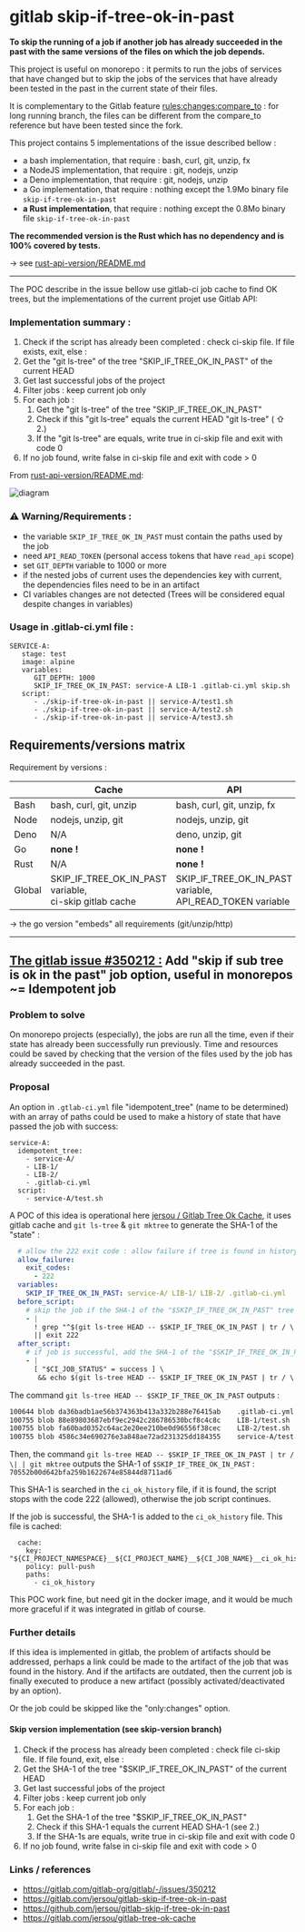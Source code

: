 # gitlab skip-if-tree-ok-in-past

**To skip the running of a job if another job has already succeeded in the past
with the same versions of the files on which the job depends.**

This project is useful on monorepo :
it permits to run the jobs of services that have changed but to skip the jobs of
the services that have already been tested in the past in the current state of
their files.

It is complementary to the Gitlab feature
[rules:changes:compare_to](https://docs.gitlab.com/ee/ci/yaml/index.html#ruleschangescompare_to) :
for long running branch, the files can be different from the compare_to
reference but have been tested since the fork.

This project contains 5 implementations of the issue described bellow :

* a bash implementation, that require : bash, curl, git, unzip, fx
* a NodeJS implementation, that require : git, nodejs, unzip
* a Deno implementation, that require : git, nodejs, unzip
* a Go implementation, that require : nothing except the 1.9Mo binary
  file `skip-if-tree-ok-in-past`
* **a Rust implementation**, that require : nothing except the 0.8Mo binary
  file `skip-if-tree-ok-in-past`

**The recommended version is the Rust which has no dependency and is 100%
covered by tests.**

→ see [rust-api-version/README.md](rust-api-version/README.md)

---

The POC describe in the issue bellow use gitlab-ci job cache to find OK trees,
but the implementations of the current projet use Gitlab API:

### Implementation summary :

1. Check if the script has already been completed : check ci-skip file. If file
   exists, exit, else :
2. Get the "git ls-tree" of the tree "SKIP_IF_TREE_OK_IN_PAST" of the current
   HEAD
3. Get last successful jobs of the project
4. Filter jobs : keep current job only
5. For each job :
    1. Get the "git ls-tree" of the tree "SKIP_IF_TREE_OK_IN_PAST"
    2. Check if this "git ls-tree" equals the current HEAD "git ls-tree" ( ⇧ 2.)
    3. If the "git ls-tree" are equals, write true in ci-skip file and exit with
       code 0
6. If no job found, write false in ci-skip file and exit with code > 0

From [rust-api-version/README.md](rust-api-version/README.md):

![diagram](./rust-api-version/diagram.svg)


### ⚠️ Warning/Requirements :

- the variable `SKIP_IF_TREE_OK_IN_PAST` must contain the paths used by the job
- need `API_READ_TOKEN` (personal access tokens that have `read_api` scope)
- set `GIT_DEPTH` variable to 1000 or more
- if the nested jobs of current uses the dependencies key with current, the
  dependencies files need to be in an artifact
- CI variables changes are not detected (Trees will be considered equal despite
  changes in variables)

### Usage in .gitlab-ci.yml file :

```
SERVICE-A:
   stage: test
   image: alpine
   variables:
      GIT_DEPTH: 1000
      SKIP_IF_TREE_OK_IN_PAST: service-A LIB-1 .gitlab-ci.yml skip.sh
   script:
      - ./skip-if-tree-ok-in-past || service-A/test1.sh
      - ./skip-if-tree-ok-in-past || service-A/test2.sh
      - ./skip-if-tree-ok-in-past || service-A/test3.sh
```

## Requirements/versions matrix

Requirement by versions :

|        | Cache                                                     | API                                                          |
|--------|-----------------------------------------------------------|--------------------------------------------------------------|
| Bash   | bash, curl, git, unzip                                    | bash, curl, git, unzip, fx                                   |
| Node   | nodejs, unzip, git                                        | nodejs, unzip, git                                           |
| Deno   | N/A                                                       | deno, unzip, git                                             |
| Go     | **none !**                                                | **none !**                                                   |
| Rust   | N/A                                                       | **none !**                                                   |
| Global | SKIP_IF_TREE_OK_IN_PAST variable,<br>ci-skip gitlab cache | SKIP_IF_TREE_OK_IN_PAST variable,<br>API_READ_TOKEN variable |

→ the go version "embeds" all requirements (git/unzip/http)

---

## [The gitlab issue #350212 :](https://gitlab.com/gitlab-org/gitlab/-/issues/350212) Add "skip if sub tree is ok in the past" job option, useful in monorepos ~= Idempotent job

### Problem to solve

On monorepo projects (especially), the jobs are run all the time, even if their
state has already been successfully run previously. Time and resources could be
saved by checking that the version of the files used by the job has already
succeeded in the past.

### Proposal

An option in `.gtlab-ci.yml` file "idempotent_tree" (name to be determined)
with an array of paths could be used to make a history of state that have passed
the job with success:

```
service-A:
  idempotent_tree:
    - service-A/
    - LIB-1/
    - LIB-2/
    - .gitlab-ci.yml
  script:
    - service-A/test.sh
```

A POC of this idea is operational here
[jersou / Gitlab Tree Ok Cache](https://gitlab.com/jersou/gitlab-tree-ok-cache),
it uses gitlab cache and `git ls-tree` & `git mktree` to generate the SHA-1 of
the "state" :

```yaml
  # allow the 222 exit code : allow failure if tree is found in history
  allow_failure:
    exit_codes:
      - 222
  variables:
    SKIP_IF_TREE_OK_IN_PAST: service-A/ LIB-1/ LIB-2/ .gitlab-ci.yml
  before_script:
    # skip the job if the SHA-1 of the "$SKIP_IF_TREE_OK_IN_PAST" tree is in the history file
    - |
      ! grep "^$(git ls-tree HEAD -- $SKIP_IF_TREE_OK_IN_PAST | tr / \| | git mktree):" ci_ok_history \
      || exit 222
  after_script:
    # if job is successful, add the SHA-1 of the "$SKIP_IF_TREE_OK_IN_PAST" tree to the history file
    - |
      [ "$CI_JOB_STATUS" = success ] \
       && echo $(git ls-tree HEAD -- $SKIP_IF_TREE_OK_IN_PAST | tr / \| | git mktree):${CI_JOB_ID} >> ci_ok_history
```

The command `git ls-tree HEAD -- $SKIP_IF_TREE_OK_IN_PAST` outputs :

```bash
100644 blob da36badb1ae56b374363b413a332b288e76415ab	.gitlab-ci.yml
100755 blob 88e89803687ebf9ec2942c286786530bcf8c4c8c	LIB-1/test.sh
100755 blob fa60bad0352c64ac2e20ee210be0d96556f38cec	LIB-2/test.sh
100755 blob 4586c34e690276e3a848ae72ad231325dd184355	service-A/test.sh
```

Then, the
command `git ls-tree HEAD -- $SKIP_IF_TREE_OK_IN_PAST | tr / \| | git mktree`
outputs the SHA-1
of `$SKIP_IF_TREE_OK_IN_PAST` : `70552b00d642bfa259b1622674e85844d8711ad6`

This SHA-1 is searched in the `ci_ok_history` file, if it is found, the script
stops with the code 222 (allowed), otherwise the job script continues.

If the job is successful, the SHA-1 is added to the `ci_ok_history` file. This
file is cached:

```
  cache:
    key: "${CI_PROJECT_NAMESPACE}__${CI_PROJECT_NAME}__${CI_JOB_NAME}__ci_ok_history"
    policy: pull-push
    paths:
      - ci_ok_history
```

This POC work fine, but need git in the docker image, and it would be much more
graceful if it was integrated in gitlab of course.

### Further details

If this idea is implemented in gitlab, the problem of artifacts should be
addressed, perhaps a link could be made to the artifact of the job that was
found in the history. And if the artifacts are outdated, then the current job is
finally executed to produce a new artifact (possibly activated/deactivated by an
option).

Or the job could be skipped like the "only:changes" option.

#### Skip version implementation (see skip-version branch)

1. Check if the process has already been completed : check file ci-skip file. If
   file found, exit, else :
2. Get the SHA-1 of the tree "$SKIP_IF_TREE_OK_IN_PAST" of the current HEAD
3. Get last successful jobs of the project
4. Filter jobs : keep current job only
5. For each job :
    1. Get the SHA-1 of the tree "$SKIP_IF_TREE_OK_IN_PAST"
    2. Check if this SHA-1 equals the current HEAD SHA-1 (see 2.)
    3. If the SHA-1s are equals, write true in ci-skip file and exit with code 0
6. If no job found, write false in ci-skip file and exit with code > 0

### Links / references

- https://gitlab.com/gitlab-org/gitlab/-/issues/350212
- https://gitlab.com/jersou/gitlab-skip-if-tree-ok-in-past
- https://github.com/jersou/gitlab-skip-if-tree-ok-in-past
- https://gitlab.com/jersou/gitlab-tree-ok-cache
